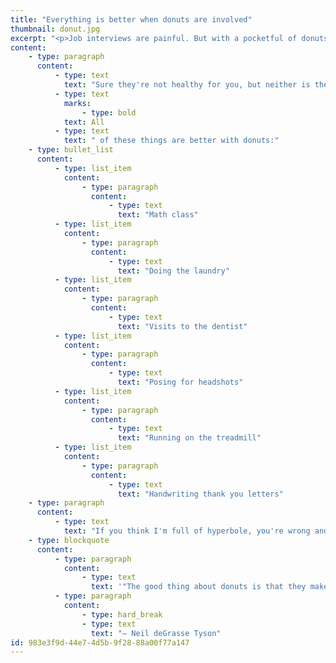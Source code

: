 ```yaml
---
title: "Everything is better when donuts are involved"
thumbnail: donut.jpg
excerpt: "<p>Job interviews are painful. But with a pocketful of donuts they are <em>never</em> a waste of time. Hate waiting at the DMV? Try pounding a dozen donuts and splattering jelly all over form 90210. You&#039;re welcome.</p>"
content:
    - type: paragraph
      content:
          - type: text
            text: "Sure they're not healthy for you, but neither is the stress you carry when you spend time doing things you hate. "
          - type: text
            marks:
                - type: bold
            text: All
          - type: text
            text: " of these things are better with donuts:"
    - type: bullet_list
      content:
          - type: list_item
            content:
                - type: paragraph
                  content:
                      - type: text
                        text: "Math class"
          - type: list_item
            content:
                - type: paragraph
                  content:
                      - type: text
                        text: "Doing the laundry"
          - type: list_item
            content:
                - type: paragraph
                  content:
                      - type: text
                        text: "Visits to the dentist"
          - type: list_item
            content:
                - type: paragraph
                  content:
                      - type: text
                        text: "Posing for headshots"
          - type: list_item
            content:
                - type: paragraph
                  content:
                      - type: text
                        text: "Running on the treadmill"
          - type: list_item
            content:
                - type: paragraph
                  content:
                      - type: text
                        text: "Handwriting thank you letters"
    - type: paragraph
      content:
          - type: text
            text: "If you think I'm full of hyperbole, you're wrong and I'm not the only that feels this way."
    - type: blockquote
      content:
          - type: paragraph
            content:
                - type: text
                  text: '"The good thing about donuts is that they make everything in the known and unknown universe better whether or not you believe it."'
          - type: paragraph
            content:
                - type: hard_break
                - type: text
                  text: "— Neil deGrasse Tyson"
id: 983e3f9d-44e7-4d5b-9f28-88a00f77a147
---
```

